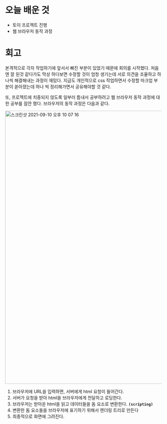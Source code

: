 # 오늘 배운 것

* 토이 프로젝트 진행
* 웹 브라우저 동작 과정

# 회고

본격적으로 각자 작업하기에 앞서서 빠진 부분이 있었기 때문에 회의를 시작했다. 처음엔 잘 된것 같다가도 막상 하다보면 수정할 것이 엄청 생기는데 서로 의견을 조율하고 하나씩 해결해내는 과정이 재밌다.
지금도 개인적으로 css 작업하면서 수정할 마크업 부분이 쏟아졌는데 하나 씩 정리해가면서 공유해야할 것 같다.

또, 프로젝트에 치중되지 않도록 일부러 틈내서 공부하려고 웹 브라우저 동작 과정에 대한 공부를 잠깐 했다. 브라우저의 동작 과정은 다음과 같다.

<img width="877" alt="스크린샷 2021-09-10 오후 10 07 16" src="https://user-images.githubusercontent.com/56878724/132857872-3ce0dac9-f893-48fa-8065-c66c2f0d2b79.png">

1. 브라우저에 URL을 입력하면, 서버에게 html 요청이 들어간다.
2. 서버가 요청을 받아 html을 브라우저에게 전달하고 로딩한다.
3. 브라우저는 받아온 html을 읽고 데이터들을 돔 요소로 변환한다. <b>`(scripting)`</b>
4. 변환한 돔 요소들을 브라우저에 표기하기 위해서 렌더링 트리로 만든다
5. 최종적으로 화면에 그려진다.
